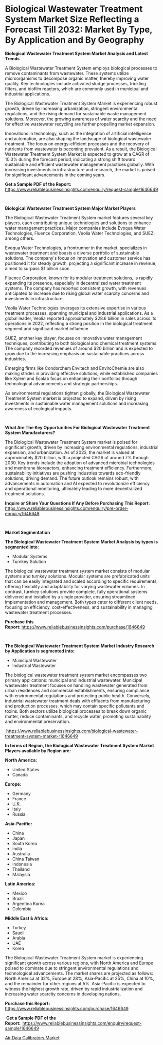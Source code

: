 <p><h1>Biological Wastewater Treatment System Market Size Reflecting a Forecast Till 2032: Market By Type, By Application and By Geography</h1></p><p><strong>Biological Wastewater Treatment System Market Analysis and Latest Trends</strong></p>
<p><p>A Biological Wastewater Treatment System employs biological processes to remove contaminants from wastewater. These systems utilize microorganisms to decompose organic matter, thereby improving water quality. Key technologies include activated sludge processes, trickling filters, and biofilm reactors, which are commonly used in municipal and industrial applications. </p><p>The Biological Wastewater Treatment System Market is experiencing robust growth, driven by increasing urbanization, stringent environmental regulations, and the rising demand for sustainable waste management solutions. Moreover, the growing awareness of water scarcity and the need for effective wastewater recycling are further propelling market expansion. </p><p>Innovations in technology, such as the integration of artificial intelligence and automation, are also shaping the landscape of biological wastewater treatment. The focus on energy-efficient processes and the recovery of nutrients from wastewater is becoming prevalent. As a result, the Biological Wastewater Treatment System Market is expected to grow at a CAGR of 10.3% during the forecast period, indicating a strong shift toward sustainable and efficient wastewater management practices globally. With increasing investments in infrastructure and research, the market is poised for significant advancements in the coming years.</p></p>
<p><strong>Get a Sample PDF of the Report:&nbsp;</strong> <a href="https://www.reliablebusinessinsights.com/enquiry/request-sample/1646649?utm_campaign=3273&utm_medium=2&utm_source=Github&utm_content=ia&utm_term=11042025&utm_id=biological-wastewater-treatment-system">https://www.reliablebusinessinsights.com/enquiry/request-sample/1646649</a></p>
<p>&nbsp;</p>
<p><strong>Biological Wastewater Treatment System Major Market Players</strong></p>
<p><p>The Biological Wastewater Treatment System market features several key players, each contributing unique technologies and solutions to enhance water management practices. Major companies include Evoqua Water Technologies, Fluence Corporation, Veolia Water Technologies, and SUEZ, among others.</p><p>Evoqua Water Technologies, a frontrunner in the market, specializes in wastewater treatment and boasts a diverse portfolio of sustainable solutions. The company's focus on innovation and customer service has positioned it for steady growth, projecting a significant increase in revenue, aimed to surpass $1 billion soon.</p><p>Fluence Corporation, known for its modular treatment solutions, is rapidly expanding its presence, especially in decentralized water treatment systems. The company has reported consistent growth, with revenues anticipated to increase due to rising global water scarcity concerns and investments in infrastructure.</p><p>Veolia Water Technologies leverages its extensive expertise in various treatment processes, spanning municipal and industrial applications. As a global leader, Veolia reported approximately $28.6 billion in sales across its operations in 2022, reflecting a strong position in the biological treatment segment and significant market influence.</p><p>SUEZ, another key player, focuses on innovative water management techniques, contributing to both biological and chemical treatment systems. The company recorded revenues of around $20 billion and is expected to grow due to the increasing emphasis on sustainable practices across industries.</p><p>Emerging firms like Condorchem Envitech and EnviroChemie are also making strides in providing effective solutions, while established companies like Xylem and Ecolab focus on enhancing their portfolios through technological advancements and strategic partnerships.</p><p>As environmental regulations tighten globally, the Biological Wastewater Treatment System market is projected to expand, driven by rising investments in sustainable water management solutions and increasing awareness of ecological impacts.</p></p>
<p>&nbsp;</p>
<p><strong>What Are The Key Opportunities For Biological Wastewater Treatment System Manufacturers?</strong></p>
<p><p>The Biological Wastewater Treatment System market is poised for significant growth, driven by increasing environmental regulations, industrial expansion, and urbanization. As of 2023, the market is valued at approximately $20 billion, with a projected CAGR of around 7% through 2030. Key trends include the adoption of advanced microbial technologies and membrane bioreactors, enhancing treatment efficiency. Furthermore, sustainability initiatives are pushing industries towards eco-friendly solutions, driving demand. The future outlook remains robust, with advancements in automation and AI expected to revolutionize efficiency and operational monitoring, ultimately leading to more decentralized treatment solutions.</p></p>
<p><strong>Inquire or Share Your Questions If Any Before Purchasing This Report:</strong> <a href="https://www.reliablebusinessinsights.com/enquiry/pre-order-enquiry/1646649?utm_campaign=3273&utm_medium=2&utm_source=Github&utm_content=ia&utm_term=11042025&utm_id=biological-wastewater-treatment-system">https://www.reliablebusinessinsights.com/enquiry/pre-order-enquiry/1646649</a></p>
<p>&nbsp;</p>
<p><strong>Market Segmentation</strong></p>
<p><strong>The Biological Wastewater Treatment System Market Analysis by types is segmented into:</strong></p>
<p><ul><li>Modular Systems</li><li>Turnkey Solution</li></ul></p>
<p><p>The biological wastewater treatment system market consists of modular systems and turnkey solutions. Modular systems are prefabricated units that can be easily integrated and scaled according to specific requirements, offering flexibility and adaptability for varying wastewater volumes. In contrast, turnkey solutions provide complete, fully operational systems delivered and installed by a single provider, ensuring streamlined implementation and management. Both types cater to different client needs, focusing on efficiency, cost-effectiveness, and sustainability in managing wastewater treatment processes.</p></p>
<p><strong>Purchase this Report:&nbsp;</strong><a href="https://www.reliablebusinessinsights.com/purchase/1646649?utm_campaign=3273&utm_medium=2&utm_source=Github&utm_content=ia&utm_term=11042025&utm_id=biological-wastewater-treatment-system">https://www.reliablebusinessinsights.com/purchase/1646649</a></p>
<p>&nbsp;</p>
<p><strong>The Biological Wastewater Treatment System Market Industry Research by Application is segmented into:</strong></p>
<p><ul><li>Municipal Wastewater</li><li>Industrial Wastewater</li></ul></p>
<p><p>The biological wastewater treatment system market encompasses two primary applications: municipal and industrial wastewater. Municipal wastewater treatment focuses on handling wastewater generated from urban residences and commercial establishments, ensuring compliance with environmental regulations and protecting public health. Conversely, industrial wastewater treatment deals with effluents from manufacturing and production processes, which may contain specific pollutants and toxins. Both sectors utilize biological processes to break down organic matter, reduce contaminants, and recycle water, promoting sustainability and environmental preservation.</p></p>
<p><a href="https://www.reliablebusinessinsights.com/biological-wastewater-treatment-system-market-r1646649?utm_campaign=3273&utm_medium=2&utm_source=Github&utm_content=ia&utm_term=11042025&utm_id=biological-wastewater-treatment-system">&nbsp;https://www.reliablebusinessinsights.com/biological-wastewater-treatment-system-market-r1646649</a></p>
<p><strong>In terms of Region, the Biological Wastewater Treatment System Market Players available by Region are:</strong></p>
<p>
    <p> <strong> North America: </strong>
        <ul>
            <li>United States</li>
            <li>Canada</li>
        </ul>
        </p> 
    <p> <strong> Europe: </strong>
        <ul>
            <li>Germany</li>
            <li>France</li>
            <li>U.K.</li>
            <li>Italy</li>
            <li>Russia</li>
        </ul>
        </p> 
    <p> <strong> Asia-Pacific: </strong>
        <ul>
            <li>China</li>
            <li>Japan</li>
            <li>South Korea</li>
            <li>India</li>
            <li>Australia</li>
            <li>China Taiwan</li>
            <li>Indonesia</li>
            <li>Thailand</li>
            <li>Malaysia</li>
        </ul>
        </p> 
    <p> <strong> Latin America: </strong>
        <ul>
            <li>Mexico</li>
            <li>Brazil</li>
            <li>Argentina Korea</li>
            <li>Colombia</li>
        </ul>
        </p> 
    <p> <strong> Middle East & Africa: </strong>
        <ul>
            <li>Turkey</li>
            <li>Saudi</li>
            <li>Arabia</li>
            <li>UAE</li>
            <li>Korea</li>
        </ul>
    </p>
    </p>
<p><p>The Biological Wastewater Treatment System market is experiencing significant growth across various regions, with North America and Europe poised to dominate due to stringent environmental regulations and technological advancements. The market shares are projected as follows: North America at 32%, Europe at 28%, Asia-Pacific at 25%, China at 10%, and the remainder for other regions at 5%. Asia-Pacific is expected to witness the highest growth rate, driven by rapid industrialization and increasing water scarcity concerns in developing nations.</p></p>
<p><strong>Purchase this Report: </strong><a href="https://www.reliablebusinessinsights.com/purchase/1646649?utm_campaign=3273&utm_medium=2&utm_source=Github&utm_content=ia&utm_term=11042025&utm_id=biological-wastewater-treatment-system">https://www.reliablebusinessinsights.com/purchase/1646649</a></p>
<p>&nbsp;<strong>Get a Sample PDF of the Report:&nbsp;&nbsp;</strong><a href="https://www.reliablebusinessinsights.com/enquiry/request-sample/1646649?utm_campaign=3273&utm_medium=2&utm_source=Github&utm_content=ia&utm_term=11042025&utm_id=biological-wastewater-treatment-system">https://www.reliablebusinessinsights.com/enquiry/request-sample/1646649</a></p>
<p><strong></strong></p>
<p><p><a href="https://github.com/rvadencho/Market-Research-Report-List-1/blob/main/air-data-calibrators-market.md?utm_campaign=3273&utm_medium=2&utm_source=Github&utm_content=ia&utm_term=11042025&utm_id=biological-wastewater-treatment-system">Air Data Calibrators Market</a></p></p>